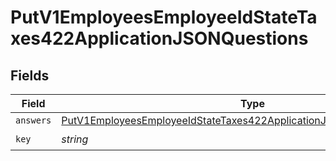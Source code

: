 # PutV1EmployeesEmployeeIdStateTaxes422ApplicationJSONQuestions


## Fields

| Field                                                                                                                                                                     | Type                                                                                                                                                                      | Required                                                                                                                                                                  | Description                                                                                                                                                               |
| ------------------------------------------------------------------------------------------------------------------------------------------------------------------------- | ------------------------------------------------------------------------------------------------------------------------------------------------------------------------- | ------------------------------------------------------------------------------------------------------------------------------------------------------------------------- | ------------------------------------------------------------------------------------------------------------------------------------------------------------------------- |
| `answers`                                                                                                                                                                 | [PutV1EmployeesEmployeeIdStateTaxes422ApplicationJSONQuestionsAnswers](../../models/operations/putv1employeesemployeeidstatetaxes422applicationjsonquestionsanswers.md)[] | :heavy_minus_sign:                                                                                                                                                        | N/A                                                                                                                                                                       |
| `key`                                                                                                                                                                     | *string*                                                                                                                                                                  | :heavy_check_mark:                                                                                                                                                        | N/A                                                                                                                                                                       |